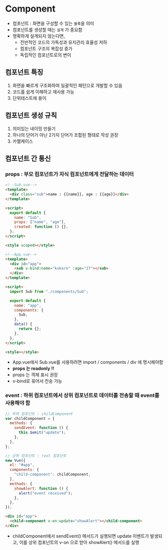 # Component

- 컴포넌트 : 화면을 구성할 수 있는 `블록`을 의미
- 컴포넌트를 생성할 때는 `설계` 가 중요함
- 명확하게 설계되지 않는다면,
  - 전반적인 코드의 가독성과 유지관리 효율성 저하
  - 컴포넌트 구조의 복잡성 증가
  - 독립적인 컴포넌트로의 변이

## 컴포넌트 특징

1. 화면을 빠르게 구조화하여 일괄적인 패턴으로 개발할 수 있음
2. 코드를 쉽게 이해하고 재사용 가능
3. 단위테스트에 용이

## 컴포넌트 생성 규칙

1. 의미있는 네이밍 만들기
2. 하나의 단어가 아닌 2가지 단어가 조합된 형태로 작성 권장
3. 카멜케이스

## 컴포넌트 간 통신

### props : 부모 컴포넌트가 자식 컴포넌트에게 전달하는 데이터

```html
<!--Sub.vue-->
<template>
  <div class="sub">name : {{name}}, age : {{age}}</div>
</template>

<script>
  export default {
    name: "Sub",
    props: ["name", "age"],
    created: function () {},
  };
</script>

<style scoped></style>
```

```html
<!--App.vue-->
<template>
  <div id="app">
    <sub v-bind:name="kukaro" :age="27"></sub>
  </div>
</template>

<script>
  import Sub from "./components/Sub";

  export default {
    name: "app",
    components: {
      Sub,
    },
    data() {
      return {};
    },
  };
</script>

<style></style>
```

- App.vue에서 Sub.vue를 사용하려면 import / components / div 에 명시해야함
- **props 는 readonly !!**
- props 는 객체 표시 권장
- v-bind로 묶어서 전송 가능

### event : 하위 컴포넌트에서 상위 컴포넌트로 데이터를 전송할 때 event를 사용해야 함

```javascript
// 하위 컴포넌트 : childComponent
var childComponent = {
  methods: {
    sendEvent: function () {
      this.$emit("update");
    },
  },
};

// 상위 컴포넌트 : root 컴포넌트
new Vue({
  el: "#app",
  components: {
    "child-component": childComponent,
  },
  methods: {
    showAlert: function () {
      alert("event received");
    },
  },
});
```

```html
<div id="app">
  <child-component v-on:update="showAlert"></child-component>
</div>
```

- childComponent에서 sendEvent() 메서드가 실행되면 update 이벤트가 발생되고, 이를 상위 컴포넌트의 v-on 으로 받아 showAlert() 메서드를 실행
